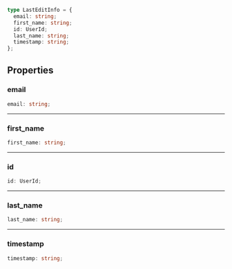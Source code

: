 ```ts
type LastEditInfo = {
  email: string;
  first_name: string;
  id: UserId;
  last_name: string;
  timestamp: string;
};
```

## Properties

### email

```ts
email: string;
```

***

### first\_name

```ts
first_name: string;
```

***

### id

```ts
id: UserId;
```

***

### last\_name

```ts
last_name: string;
```

***

### timestamp

```ts
timestamp: string;
```

